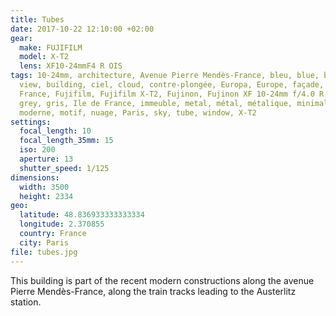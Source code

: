 ```yaml
---
title: Tubes
date: 2017-10-22 12:10:00 +02:00
gear:
  make: FUJIFILM
  model: X-T2
  lens: XF10-24mmF4 R OIS
tags: 10-24mm, architecture, Avenue Pierre Mendès-France, bleu, blue, bottom
  view, building, ciel, cloud, contre-plongée, Europa, Europe, façade, fenêtre,
  France, Fujifilm, Fujifilm X-T2, Fujinon, Fujinon XF 10-24mm f/4.0 R OIS,
  grey, gris, Ile de France, immeuble, metal, métal, métalique, minimaliste,
  moderne, motif, nuage, Paris, sky, tube, window, X-T2
settings:
  focal_length: 10
  focal_length_35mm: 15
  iso: 200
  aperture: 13
  shutter_speed: 1/125
dimensions:
  width: 3500
  height: 2334
geo:
  latitude: 48.836933333333334
  longitude: 2.370855
  country: France
  city: Paris
file: tubes.jpg
---
```


This building is part of the recent modern constructions along the avenue Pierre Mendès-France, along the train tracks leading to the Austerlitz station.
